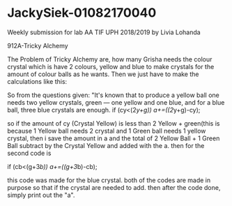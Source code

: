 # JackySiek-01082170040
Weekly submission for lab AA TIF UPH 2018/2019 by Livia Lohanda

912A-Tricky Alchemy

The Problem of Tricky Alchemy are, how many Grisha needs the colour crystal which is have 2 colours, yellow and blue to make crystals for the amount of colour balls as he wants. Then we just have to make the calculations like this:

So from the questions given: "It's known that to produce a yellow ball one needs two yellow crystals, green — one yellow and one blue, and for a blue ball, three blue crystals are enough. if (cy<(2*y+g)) a+=((2*y+g)-cy);

so if the amount of cy (Crystal Yellow) is less than 2 Yellow + green(this is because 1 Yellow ball needs 2 crystal and 1 Green ball needs 1 yellow crystal, then i save the amount in a and the total of 2 Yellow Ball + 1 Green Ball subtract by the Crystal Yellow and added with the a. then for the second code is

if (cb<(g+3*b)) a+=((g+3*b)-cb);

this code was made for the blue crystal. both of the codes are made in purpose so that if the crystal are needed to add.
then after the code done, simply print out the "a".
